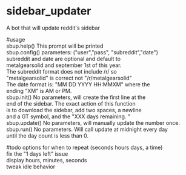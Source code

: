 # sidebar_updater
A bot that will update reddit's sidebar
 
#usage  
sbup.help()     This prompt will be printed  
sbup.config()   parameters: ("user","pass", "subreddit","date")  
                subreddit and date are optional and default to  
                metalgearsolid and september 1st of this year.  
                The subreddit format does not include /r/ so  
                "metalgearsolid" is correct not "/r/metalgearsolid"  
                The date format is: "MM DD YYYY HH:MMXM" where the  
                ending "XM" is AM or PM.  
sbup.init()     No parameters, will create the first line at the  
                end of the sidebar. The exact action of this function  
                is to download the sidebar, add two spaces, a newline  
                and a GT symbol, and the "XXX days remaining. "  
sbup.update()   No parameters, will manually update the number once.  
sbup.run()      No parameters. Will call update at midnight every day  
                until the day count is less than 0.  
                
#todo
options for when to repeat (seconds hours days, a time)  
fix the "1 days left" issue  
display hours, minutes, seconds  
tweak idle behavior   
